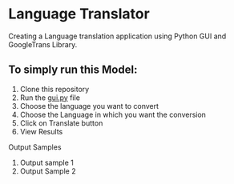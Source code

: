 # Language Translator
Creating a Language translation application using Python GUI and GoogleTrans Library.


## To simply run this Model:
1. Clone this repository
2. Run the [gui.py](https://github.com/aasthavats16/Language-Translator-/blob/main/Language%20translator.ipynb) file
3. Choose the language you want to convert
4. Choose the Language in which you want the conversion
5. Click on Translate button
6. View Results

Output Samples
1. Output sample 1
2. Output Sample 2
